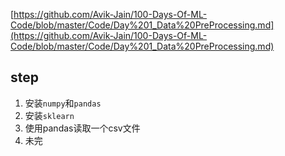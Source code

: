 [https://github.com/Avik-Jain/100-Days-Of-ML-Code/blob/master/Code/Day%201_Data%20PreProcessing.md](https://github.com/Avik-Jain/100-Days-Of-ML-Code/blob/master/Code/Day%201_Data%20PreProcessing.md)

## step

1. 安装`numpy`和`pandas`
2. 安装`sklearn`
3. 使用pandas读取一个csv文件
4. 未完